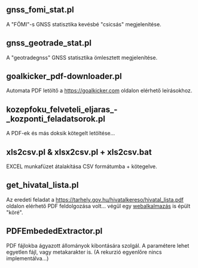 
## gnss_fomi_stat.pl
A "FÖMI"-s GNSS statisztika kevésbé "csicsás" megjelenítése.

## gnss_geotrade_stat.pl
A "geotradegnss" GNSS statisztika ömlesztett megjelenítése.

## goalkicker_pdf-downloader.pl
Automata PDF letöltő a https://goalkicker.com oldalon elérhető leírásokhoz.

## kozepfoku_felveteli_eljaras_-_kozponti_feladatsorok.pl
A PDF-ek és más doksik kötegelt letöltése...

## xls2csv.pl & xlsx2csv.pl + xls2csv.bat
EXCEL munkafüzet átalakítása CSV formátumba + kötegelve.

## get_hivatal_lista.pl
Az eredeti feladat a https://tarhely.gov.hu/hivatalkereso/hivatal_lista.pdf oldalon elérhető PDF feldolgozása volt... végül egy [webalkalmazás](https://github.com/kijato/hivatal_lista) is épült "köré".

## PDFEmbededExtractor.pl
PDF fájlokba ágyazott állományok kibontására szolgál. A paramétere lehet egyetlen fájl, vagy metakarakter is. (A rekurzió egyenlőre nincs implementálva...)
